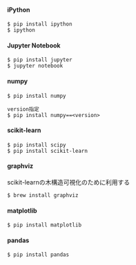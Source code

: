 #### iPython 

```
$ pip install ipython
$ ipython
```
  
#### Jupyter Notebook

```
$ pip install jupyter
$ jupyter notebook
```
  
#### numpy

```
$ pip install numpy

version指定
$ pip install numpy==<version>
```

#### scikit-learn

```
$ pip install scipy
$ pip install scikit-learn
```

#### graphviz
scikit-learnの木構造可視化のために利用する

```
$ brew install graphviz
```

#### matplotlib

```
$ pip install matplotlib
```

#### pandas

```
$ pip install pandas
```
